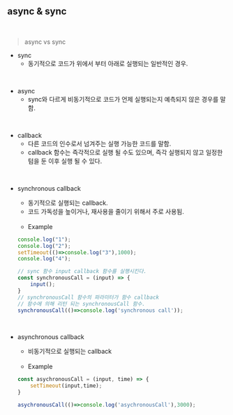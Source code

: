 ## async & sync

<br>

> async vs sync
 
- sync 
    - 동기적으로 코드가 위에서 부터 아래로 실행되는 일반적인 경우.

<br>

- async 
    - sync와 다르게 비동기적으로 코드가 언제 실행되는지 예측되지 않은 경우를 말함.

<br>

- callback 
    - 다른 코드의 인수로서 넘겨주는 실행 가능한 코드를 말함. 
    - callback 함수는 즉각적으로 실행 될 수도 있으며, 즉각 실행되지 않고 일정한 텀을 둔 이후 실행 될 수 있다.  

<br>

- synchronous callback
    - 동기적으로 실행되는 callback. 
    - 코드 가독성을 높이거나, 재사용을 줄이기 위해서 주로 사용됨. 
    <br>

    - Example

    ```js
    console.log("1");
    console.log("2");
    setTimeout(()=>console.log("3"),1000);
    console.log("4");
    
    // sync 함수 input callback 함수를 실행시킨다. 
    const synchronousCall = (input) => {
        input();
    }
    // synchronousCall 함수의 파라미터가 함수 callback 
    // 함수에 의해 리턴 되는 synchronousCall 함수.
    synchronousCall(()=>console.log('synchronous call')); 

    ```
<br>

- asynchronous callback
    - 비동기적으로 실행되는 callback
    <br>
    
    - Example 
    ```js
    const asychronousCall = (input, time) => {
        setTimeout(input,time);
    }

    asychronousCall(()=>console.log('asychronousCall'),3000);
    ```



